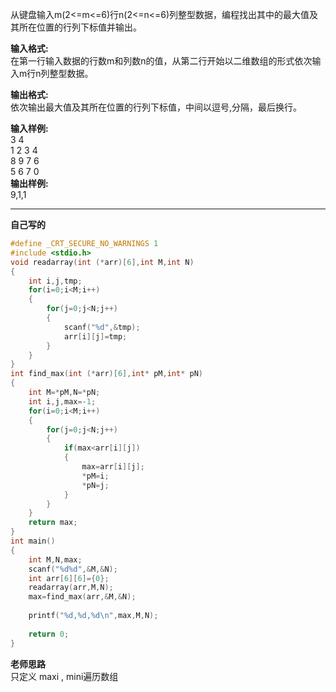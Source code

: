 从键盘输入m(2<=m<=6)行n(2<=n<=6)列整型数据，编程找出其中的最大值及其所在位置的行列下标值并输出。

**输入格式:**  
在第一行输入数据的行数m和列数n的值，从第二行开始以二维数组的形式依次输入m行n列整型数据。

**输出格式:**  
依次输出最大值及其所在位置的行列下标值，中间以逗号,分隔，最后换行。

**输入样例:**  
3 4  
1 2 3 4  
8 9 7 6  
5 6 7 0  
**输出样例:**  
9,1,1


---
**自己写的**
```c
#define _CRT_SECURE_NO_WARNINGS 1
#include <stdio.h>
void readarray(int (*arr)[6],int M,int N)
{
    int i,j,tmp;
    for(i=0;i<M;i++)
    {
        for(j=0;j<N;j++)
        {
            scanf("%d",&tmp);
            arr[i][j]=tmp;
        }
    }
}
int find_max(int (*arr)[6],int* pM,int* pN)
{
    int M=*pM,N=*pN;
    int i,j,max=-1;
    for(i=0;i<M;i++)
    {
        for(j=0;j<N;j++)
        {
            if(max<arr[i][j])
            {
                max=arr[i][j];
                *pM=i;
                *pN=j;
            }
        }
    }
    return max;
}
int main()
{
    int M,N,max;
    scanf("%d%d",&M,&N);
    int arr[6][6]={0};
    readarray(arr,M,N);
    max=find_max(arr,&M,&N);
    
    printf("%d,%d,%d\n",max,M,N);
   
    return 0;
}
```
**老师思路**  
只定义 maxi , mini遍历数组

